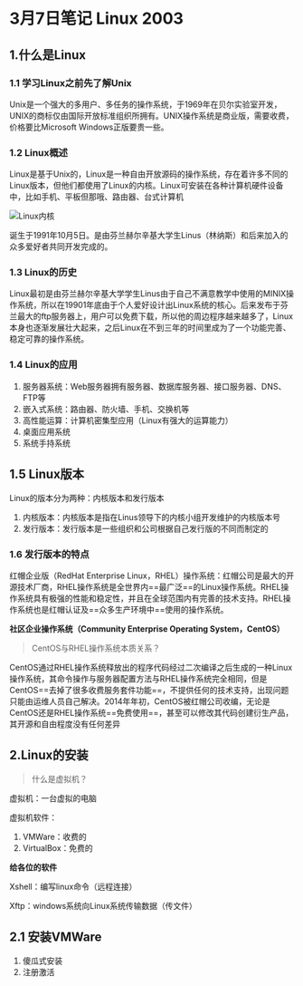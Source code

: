 # 3月7日笔记 Linux 2003

## 1.什么是Linux

### 1.1 学习Linux之前先了解Unix

Unix是一个强大的多用户、多任务的操作系统，于1969年在贝尔实验室开发，UNIX的商标仅由国际开放标准组织所拥有。UNIX操作系统是商业版，需要收费，价格要比Microsoft Windows正版要贵一些。

### 1.2 Linux概述

Linux是基于Unix的，Linux是一种自由开放源码的操作系统，存在着许多不同的Linux版本，但他们都使用了Linux的内核。Linux可安装在各种计算机硬件设备中，比如手机、平板但那哦、路由器、台式计算机

![Linux内核](../../大数据2002/assets/linux内核.png)

诞生于1991年10月5日。是由芬兰赫尔辛基大学生Linus（林纳斯）和后来加入的众多爱好者共同开发完成的。

### 1.3 Linux的历史

Linux最初是由芬兰赫尔辛基大学学生Linus由于自己不满意教学中使用的MINIX操作系统，所以在19901年底由于个人爱好设计出Linux系统的核心。后来发布于芬兰最大的ftp服务器上，用户可以免费下载，所以他的周边程序越来越多了，Linux本身也逐渐发展壮大起来，之后Linux在不到三年的时间里成为了一个功能完善、稳定可靠的操作系统。

### 1.4 Linux的应用

1. 服务器系统：Web服务器拥有服务器、数据库服务器、接口服务器、DNS、FTP等
2. 嵌入式系统：路由器、防火墙、手机、交换机等
3. 高性能运算：计算机密集型应用（Linux有强大的运算能力）
4. 桌面应用系统
5. 系统手持系统

## 1.5 Linux版本

Linux的版本分为两种：内核版本和发行版本

1. 内核版本：内核版本是指在Linus领导下的内核小组开发维护的内核版本号
2. 发行版本：发行版本是一些组织和公司根据自己发行版的不同而制定的

### 1.6 发行版本的特点

红帽企业版（RedHat Enterprise Linux，RHEL）操作系统：红帽公司是最大的开源技术厂商，RHEL操作系统是全世界内==最广泛==的Linux操作系统。RHEL操作系统具有极强的性能和稳定性，并且在全球范围内有完善的技术支持。RHEL操作系统也是红帽认证及==众多生产环境中==使用的操作系统。

**社区企业操作系统（Community Enterprise Operating System，CentOS）**

> CentOS与RHEL操作系统本质关系？

CentOS通过RHEL操作系统释放出的程序代码经过二次编译之后生成的一种Linux操作系统，其命令操作与服务器配置方法与RHEL操作系统完全相同，但是CentOS==去掉了很多收费服务套件功能==，不提供任何的技术支持，出现问题只能由运维人员自己解决。2014年年初，CentOS被红帽公司收编，无论是CentOS还是RHEL操作系统==免费使用==，甚至可以修改其代码创建衍生产品，其开源和自由程度没有任何差异

## 2.Linux的安装

> 什么是虚拟机？

虚拟机：一台虚拟的电脑

虚拟机软件：

1. VMWare：收费的
2. VirtualBox：免费的

**给各位的软件**

Xshell：编写linux命令（远程连接）

Xftp：windows系统向Linux系统传输数据（传文件）

## 2.1 安装VMWare

1. 傻瓜式安装
2. 注册激活
